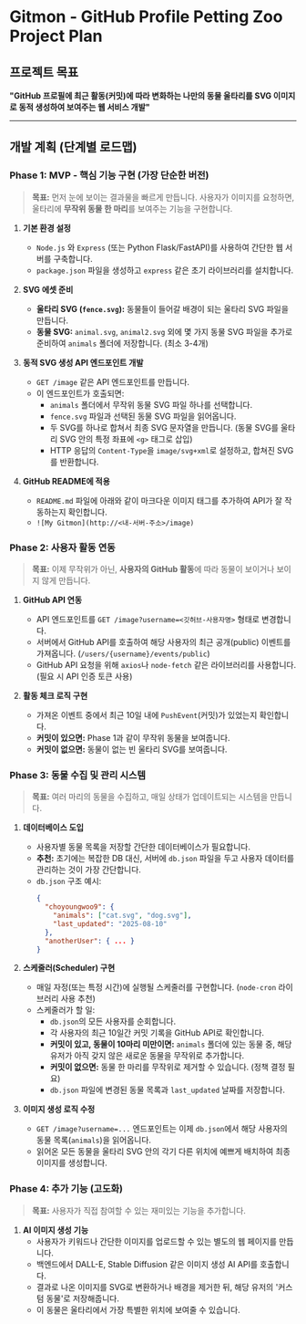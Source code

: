# Gitmon - GitHub Profile Petting Zoo Project Plan

## 프로젝트 목표

**"GitHub 프로필에 최근 활동(커밋)에 따라 변화하는 나만의 동물 울타리를 SVG 이미지로 동적 생성하여 보여주는 웹 서비스 개발"**

---

## 개발 계획 (단계별 로드맵)

### **Phase 1: MVP - 핵심 기능 구현 (가장 단순한 버전)**

> **목표:** 먼저 눈에 보이는 결과물을 빠르게 만듭니다. 사용자가 이미지를 요청하면, 울타리에 **무작위 동물 한 마리**를 보여주는 기능을 구현합니다.

1.  **기본 환경 설정**
    *   `Node.js` 와 `Express` (또는 Python Flask/FastAPI)를 사용하여 간단한 웹 서버를 구축합니다.
    *   `package.json` 파일을 생성하고 `express` 같은 초기 라이브러리를 설치합니다.

2.  **SVG 에셋 준비**
    *   **울타리 SVG (`fence.svg`):** 동물들이 들어갈 배경이 되는 울타리 SVG 파일을 만듭니다.
    *   **동물 SVG:** `animal.svg`, `animal2.svg` 외에 몇 가지 동물 SVG 파일을 추가로 준비하여 `animals` 폴더에 저장합니다. (최소 3-4개)

3.  **동적 SVG 생성 API 엔드포인트 개발**
    *   `GET /image` 같은 API 엔드포인트를 만듭니다.
    *   이 엔드포인트가 호출되면:
        *   `animals` 폴더에서 무작위 동물 SVG 파일 하나를 선택합니다.
        *   `fence.svg` 파일과 선택된 동물 SVG 파일을 읽어옵니다.
        *   두 SVG를 하나로 합쳐서 최종 SVG 문자열을 만듭니다. (동물 SVG를 울타리 SVG 안의 특정 좌표에 `<g>` 태그로 삽입)
        *   HTTP 응답의 `Content-Type`을 `image/svg+xml`로 설정하고, 합쳐진 SVG를 반환합니다.

4.  **GitHub README에 적용**
    *   `README.md` 파일에 아래와 같이 마크다운 이미지 태그를 추가하여 API가 잘 작동하는지 확인합니다.
    *   `![My Gitmon](http://<내-서버-주소>/image)`

### **Phase 2: 사용자 활동 연동**

> **목표:** 이제 무작위가 아닌, **사용자의 GitHub 활동**에 따라 동물이 보이거나 보이지 않게 만듭니다.

1.  **GitHub API 연동**
    *   API 엔드포인트를 `GET /image?username=<깃허브-사용자명>` 형태로 변경합니다.
    *   서버에서 GitHub API를 호출하여 해당 사용자의 최근 공개(public) 이벤트를 가져옵니다. (`/users/{username}/events/public`)
    *   GitHub API 요청을 위해 `axios`나 `node-fetch` 같은 라이브러리를 사용합니다. (필요 시 API 인증 토큰 사용)

2.  **활동 체크 로직 구현**
    *   가져온 이벤트 중에서 최근 10일 내에 `PushEvent`(커밋)가 있었는지 확인합니다.
    *   **커밋이 있으면:** Phase 1과 같이 무작위 동물을 보여줍니다.
    *   **커밋이 없으면:** 동물이 없는 빈 울타리 SVG를 보여줍니다.

### **Phase 3: 동물 수집 및 관리 시스템**

> **목표:** 여러 마리의 동물을 수집하고, 매일 상태가 업데이트되는 시스템을 만듭니다.

1.  **데이터베이스 도입**
    *   사용자별 동물 목록을 저장할 간단한 데이터베이스가 필요합니다.
    *   **추천:** 초기에는 복잡한 DB 대신, 서버에 `db.json` 파일을 두고 사용자 데이터를 관리하는 것이 가장 간단합니다.
    *   `db.json` 구조 예시:
        ```json
        {
          "choyoungwoo9": {
            "animals": ["cat.svg", "dog.svg"],
            "last_updated": "2025-08-10"
          },
          "anotherUser": { ... }
        }
        ```

2.  **스케줄러(Scheduler) 구현**
    *   매일 자정(또는 특정 시간)에 실행될 스케줄러를 구현합니다. (`node-cron` 라이브러리 사용 추천)
    *   스케줄러가 할 일:
        *   `db.json`의 모든 사용자를 순회합니다.
        *   각 사용자의 최근 10일간 커밋 기록을 GitHub API로 확인합니다.
        *   **커밋이 있고, 동물이 10마리 미만이면:** `animals` 폴더에 있는 동물 중, 해당 유저가 아직 갖지 않은 새로운 동물을 무작위로 추가합니다.
        *   **커밋이 없으면:** 동물 한 마리를 무작위로 제거할 수 있습니다. (정책 결정 필요)
        *   `db.json` 파일에 변경된 동물 목록과 `last_updated` 날짜를 저장합니다.

3.  **이미지 생성 로직 수정**
    *   `GET /image?username=...` 엔드포인트는 이제 `db.json`에서 해당 사용자의 동물 목록(`animals`)을 읽어옵니다.
    *   읽어온 모든 동물을 울타리 SVG 안의 각기 다른 위치에 예쁘게 배치하여 최종 이미지를 생성합니다.

### **Phase 4: 추가 기능 (고도화)**

> **목표:** 사용자가 직접 참여할 수 있는 재미있는 기능을 추가합니다.

1.  **AI 이미지 생성 기능**
    *   사용자가 키워드나 간단한 이미지를 업로드할 수 있는 별도의 웹 페이지를 만듭니다.
    *   백엔드에서 DALL-E, Stable Diffusion 같은 이미지 생성 AI API를 호출합니다.
    *   결과로 나온 이미지를 SVG로 변환하거나 배경을 제거한 뒤, 해당 유저의 '커스텀 동물'로 저장해줍니다.
    *   이 동물은 울타리에서 가장 특별한 위치에 보여줄 수 있습니다.
